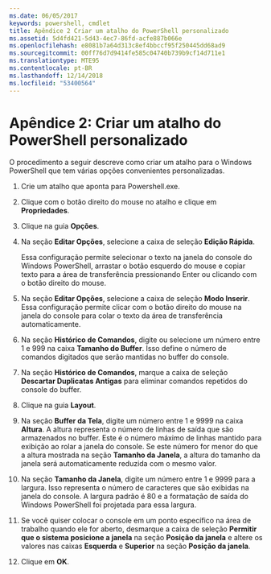 ```yaml
---
ms.date: 06/05/2017
keywords: powershell, cmdlet
title: Apêndice 2 Criar um atalho do PowerShell personalizado
ms.assetid: 5d4fd421-5d43-4ec7-86fd-acfe887b066e
ms.openlocfilehash: e8081b7a64d313c8ef4bbccf95f250445dd68ad9
ms.sourcegitcommit: 00ff76d7d9414fe585c04740b739b9cf14d711e1
ms.translationtype: MTE95
ms.contentlocale: pt-BR
ms.lasthandoff: 12/14/2018
ms.locfileid: "53400564"
---
```

# <a name="appendix-2---creating-a-custom-powershell-shortcut"></a>Apêndice 2: Criar um atalho do PowerShell personalizado

O procedimento a seguir descreve como criar um atalho para o Windows PowerShell que tem várias opções convenientes personalizadas.

1. Crie um atalho que aponta para Powershell.exe.

2. Clique com o botão direito do mouse no atalho e clique em **Propriedades**.

3. Clique na guia **Opções**.

4. Na seção **Editar Opções**, selecione a caixa de seleção **Edição Rápida**.

    Essa configuração permite selecionar o texto na janela do console do Windows PowerShell, arrastar o botão esquerdo do mouse e copiar texto para a área de transferência pressionando Enter ou clicando com o botão direito do mouse.

5. Na seção **Editar Opções**, selecione a caixa de seleção **Modo Inserir**. Essa configuração permite clicar com o botão direito do mouse na janela do console para colar o texto da área de transferência automaticamente.

6. Na seção **Histórico de Comandos**, digite ou selecione um número entre 1 e 999 na caixa **Tamanho do Buffer**. Isso define o número de comandos digitados que serão mantidas no buffer do console.

7. Na seção **Histórico de Comandos**, marque a caixa de seleção **Descartar Duplicatas Antigas** para eliminar comandos repetidos do console do buffer.

8. Clique na guia **Layout**.

9. Na seção **Buffer da Tela**, digite um número entre 1 e 9999 na caixa **Altura**. A altura representa o número de linhas de saída que são armazenados no buffer. Este é o número máximo de linhas mantido para exibição ao rolar a janela do console. Se este número for menor do que a altura mostrada na seção **Tamanho da Janela**, a altura do tamanho da janela será automaticamente reduzida com o mesmo valor.

10. Na seção **Tamanho da Janela**, digite um número entre 1 e 9999 para a largura. Isso representa o número de caracteres que são exibidas na janela do console. A largura padrão é 80 e a formatação de saída do Windows PowerShell foi projetada para essa largura.

11. Se você quiser colocar o console em um ponto específico na área de trabalho quando ele for aberto, desmarque a caixa de seleção **Permitir que o sistema posicione a janela** na seção **Posição da janela** e altere os valores nas caixas **Esquerda** e **Superior** na seção **Posição da janela**.

12. Clique em **OK**.